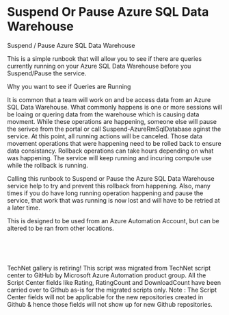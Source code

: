 ﻿Suspend Or Pause Azure SQL Data Warehouse
=========================================

            
Suspend / Pause Azure SQL Data Warehouse

This is a simple runbook that will allow you to see if there are queries currently running on your Azure SQL Data Warehouse before you Suspend/Pause the service.

Why you want to see if Queries are Running

It is common that a team will work on and be access data from an Azure SQL Data Warehouse. What commonly happens is one or more sessions will be loaing or quering data from the warehouse which is causing data movment. While these operations are happening,
 someone else will pause the serivce from the portal or call Suspend-AzureRmSqlDatabase aginst the service. At this point, all running actions will be canceled. Those data movement operations that were happening need to be rolled back to ensure data consistancy.
 Rollback operations can take hours depending on what was happening. The service will keep running and incuring compute use while the rollback is running.


Calling this runbook to Suspend or Pause the Azure SQL Data Warehouse service help to try and prevent this rollback from happening. Also, many times if you do have long running operation happening and pause the service, that work that was running is now
 lost and will have to be retried at a later time.


This is designed to be used from an Azure Automation Account, but can be altered to be ran from other locations.


 




 




        
    
TechNet gallery is retiring! This script was migrated from TechNet script center to GitHub by Microsoft Azure Automation product group. All the Script Center fields like Rating, RatingCount and DownloadCount have been carried over to Github as-is for the migrated scripts only. Note : The Script Center fields will not be applicable for the new repositories created in Github & hence those fields will not show up for new Github repositories.
